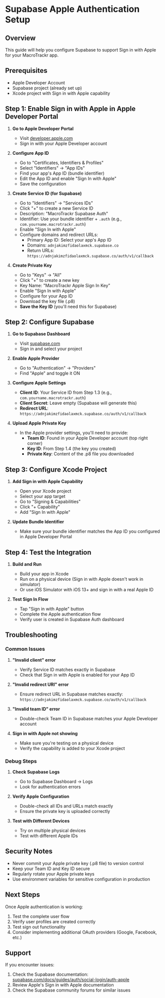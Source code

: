 # Supabase Apple Authentication Setup

## Overview
This guide will help you configure Supabase to support Sign in with Apple for your MacroTrackr app.

## Prerequisites
- Apple Developer Account
- Supabase project (already set up)
- Xcode project with Sign in with Apple capability

## Step 1: Enable Sign in with Apple in Apple Developer Portal

1. **Go to Apple Developer Portal**
   - Visit [developer.apple.com](https://developer.apple.com)
   - Sign in with your Apple Developer account

2. **Configure App ID**
   - Go to "Certificates, Identifiers & Profiles"
   - Select "Identifiers" → "App IDs"
   - Find your app's App ID (bundle identifier)
   - Edit the App ID and enable "Sign In with Apple"
   - Save the configuration

3. **Create Service ID (for Supabase)**
   - Go to "Identifiers" → "Services IDs"
   - Click "+" to create a new Service ID
   - Description: "MacroTrackr Supabase Auth"
   - Identifier: Use your bundle identifier + `.auth` (e.g., `com.yourname.macrotrackr.auth`)
   - Enable "Sign In with Apple"
   - Configure domains and redirect URLs:
     - Primary App ID: Select your app's App ID
     - Domains: `adnjakimzfidaolaxmck.supabase.co`
     - Return URLs: `https://adnjakimzfidaolaxmck.supabase.co/auth/v1/callback`

4. **Create Private Key**
   - Go to "Keys" → "All"
   - Click "+" to create a new key
   - Key Name: "MacroTrackr Apple Sign In Key"
   - Enable "Sign In with Apple"
   - Configure for your App ID
   - Download the key file (.p8)
   - **Save the Key ID** (you'll need this for Supabase)

## Step 2: Configure Supabase

1. **Go to Supabase Dashboard**
   - Visit [supabase.com](https://supabase.com)
   - Sign in and select your project

2. **Enable Apple Provider**
   - Go to "Authentication" → "Providers"
   - Find "Apple" and toggle it ON

3. **Configure Apple Settings**
   - **Client ID**: Your Service ID from Step 1.3 (e.g., `com.yourname.macrotrackr.auth`)
   - **Client Secret**: Leave empty (Supabase will generate this)
   - **Redirect URL**: `https://adnjakimzfidaolaxmck.supabase.co/auth/v1/callback`

4. **Upload Apple Private Key**
   - In the Apple provider settings, you'll need to provide:
     - **Team ID**: Found in your Apple Developer account (top right corner)
     - **Key ID**: From Step 1.4 (the key you created)
     - **Private Key**: Content of the .p8 file you downloaded

## Step 3: Configure Xcode Project

1. **Add Sign in with Apple Capability**
   - Open your Xcode project
   - Select your app target
   - Go to "Signing & Capabilities"
   - Click "+ Capability"
   - Add "Sign In with Apple"

2. **Update Bundle Identifier**
   - Make sure your bundle identifier matches the App ID you configured in Apple Developer Portal

## Step 4: Test the Integration

1. **Build and Run**
   - Build your app in Xcode
   - Run on a physical device (Sign in with Apple doesn't work in simulator)
   - Or use iOS Simulator with iOS 13+ and sign in with a real Apple ID

2. **Test Sign In Flow**
   - Tap "Sign in with Apple" button
   - Complete the Apple authentication flow
   - Verify user is created in Supabase Auth dashboard

## Troubleshooting

### Common Issues

1. **"Invalid client" error**
   - Verify Service ID matches exactly in Supabase
   - Check that Sign in with Apple is enabled for your App ID

2. **"Invalid redirect URI" error**
   - Ensure redirect URL in Supabase matches exactly: `https://adnjakimzfidaolaxmck.supabase.co/auth/v1/callback`

3. **"Invalid team ID" error**
   - Double-check Team ID in Supabase matches your Apple Developer account

4. **Sign in with Apple not showing**
   - Make sure you're testing on a physical device
   - Verify the capability is added to your Xcode project

### Debug Steps

1. **Check Supabase Logs**
   - Go to Supabase Dashboard → Logs
   - Look for authentication errors

2. **Verify Apple Configuration**
   - Double-check all IDs and URLs match exactly
   - Ensure the private key is uploaded correctly

3. **Test with Different Devices**
   - Try on multiple physical devices
   - Test with different Apple IDs

## Security Notes

- Never commit your Apple private key (.p8 file) to version control
- Keep your Team ID and Key ID secure
- Regularly rotate your Apple private keys
- Use environment variables for sensitive configuration in production

## Next Steps

Once Apple authentication is working:

1. Test the complete user flow
2. Verify user profiles are created correctly
3. Test sign out functionality
4. Consider implementing additional OAuth providers (Google, Facebook, etc.)

## Support

If you encounter issues:
1. Check the Supabase documentation: [supabase.com/docs/guides/auth/social-login/auth-apple](https://supabase.com/docs/guides/auth/social-login/auth-apple)
2. Review Apple's Sign in with Apple documentation
3. Check the Supabase community forums for similar issues
